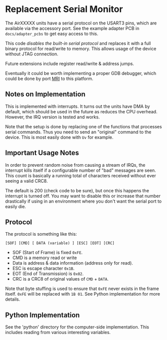# Replacement Serial Monitor

The AirXXXXX units have a serial protocol on the USART3 pins, which are available via the accessory port. See the example adapter PCB in `docs/adapter_pcbs` to get easy access to this.

This code *disables the built-in serial protocol* and replaces it with a full binary protocol for read/write to memory. This allows usage of the device without JTAG connection.

Future extensions include register read/write & address jumps.

Eventually it could be worth implementing a proper GDB debugger, which could be done by port [MRI](https://github.com/adamgreen/mri) to this platform.

## Notes on Implementation

This is implemented with interrupts. It turns out the units have DMA by default, which should be used in the future as reduces the CPU overhead. However, the IRQ version is tested and works.

Note that the setup is done by replacing one of the functions that processes serial commands. Thus you need to send an "original" command to the device. This is most easily done with `Uv` for example.

## Important Usage Notes

In order to prevent random noise from causing a stream of IRQs, the interrupt kills itself if a configurable number of "bad" messages are seen. This count is basically a running total of characters received without ever seeing a valid CRC8.

The default is 200 (check code to be sure), but once this happens the interrupt is turned off. You may want to disable this or increase that number drastically if using in an environment where you don't want the serial port to easily die.

## Protocol

The protocol is something like this:

	[SOF] [CMD] [ DATA (variable) ] [ESC] [EOT] [CRC]

* SOF (Start of Frame) is fixed `0xFE`.
* CMD is a memory read or write
* Data is address & data information (address only for read).
* ESC is escape character `0x1B`.
* EOT (End of Transmission) is `0x02`.
* CRC is a CRC8 of original values of `CMD` + `DATA`.

Note that byte stuffing is used to ensure that `0xFE` never exists in the frame itself. `0xFE` will be replaced with `1B 01`. See Python implementation for more details.

## Python Implementation

See the 'python' directory for the computer-side implementation. This includes reading from various interesting variables.